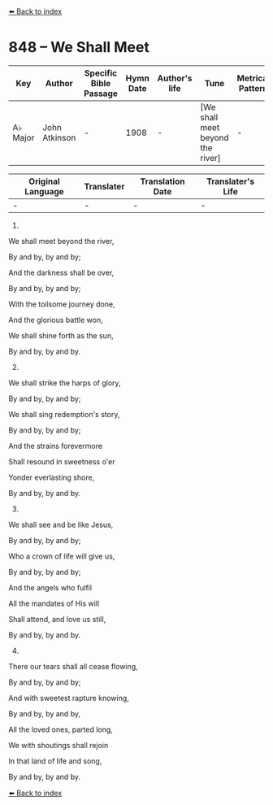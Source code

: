 [⬅️ Back to index](../README.md)

# 848 – We Shall Meet

Key | Author   | Specific Bible Passage     |Hymn Date |Author's life |Tune |Metrical Pattern   |Composer/Source
-- | --------- | ---------------------------|----------|--------------|-----|-------------------|-------------  
A♭ Major |John Atkinson |- |1908 |- |[We shall meet beyond the river] |- |Hubert P. Main

Original Language | Translater | Translation Date   | Translater's Life  
----------------- | --------- | --------------------|-------------     
\- |- |- |-




1.

We shall meet beyond the river,

By and by, by and by;

And the darkness shall be over,

By and by, by and by;

With the toilsome journey done,

And the glorious battle won,

We shall shine forth as the sun, 

By and by, by and by.



2.

We shall strike the harps of glory,

By and by, by and by;

We shall sing redemption's story, 

By and by, by and by;

And the strains forevermore

Shall resound in sweetness o'er

Yonder everlasting shore,

By and by, by and by.



3.

We shall see and be like Jesus,

By and by, by and by;

Who a crown of life will give us,

By and by, by and by;

And the angels who fulfil

All the mandates of His will

Shall attend, and love us still,

By and by, by and by.



4.

There our tears shall all cease flowing,

By and by, by and by;

And with sweetest rapture knowing,

By and by, by and by,

All the loved ones, parted long,

We with shoutings shall rejoin

In that land of life and song,

By and by, by and by.

[⬅️ Back to index](../README.md)
